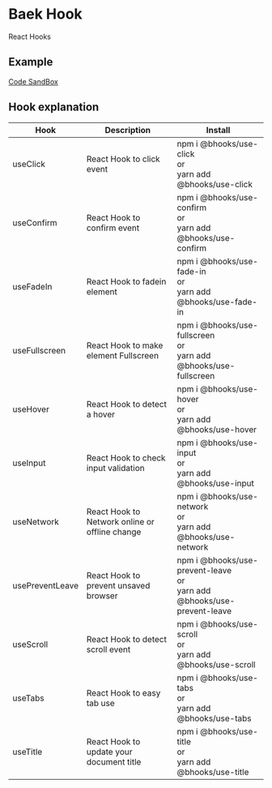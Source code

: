 # Baek Hook

React Hooks

## Example

[Code SandBox](https://codesandbox.io/s/baekhooks-bghki)

## Hook explanation

| Hook            | Description                                    | Install                                                                     |
| --------------- | ---------------------------------------------- | --------------------------------------------------------------------------- |
| useClick        | React Hook to click event                      | npm i @bhooks/use-click<br>or<br>yarn add @bhooks/use-click                 |
| useConfirm      | React Hook to confirm event                    | npm i @bhooks/use-confirm<br>or<br>yarn add @bhooks/use-confirm             |
| useFadeIn       | React Hook to fadein element                   | npm i @bhooks/use-fade-in<br>or<br>yarn add @bhooks/use-fade-in             |
| useFullscreen   | React Hook to make element Fullscreen          | npm i @bhooks/use-fullscreen<br>or<br>yarn add @bhooks/use-fullscreen       |
| useHover        | React Hook to detect a hover                   | npm i @bhooks/use-hover<br>or<br>yarn add @bhooks/use-hover                 |
| useInput        | React Hook to check input validation           | npm i @bhooks/use-input<br>or<br>yarn add @bhooks/use-input                 |
| useNetwork      | React Hook to Network online or offline change | npm i @bhooks/use-network<br>or<br>yarn add @bhooks/use-network             |
| usePreventLeave | React Hook to prevent unsaved browser          | npm i @bhooks/use-prevent-leave<br>or<br>yarn add @bhooks/use-prevent-leave |
| useScroll       | React Hook to detect scroll event              | npm i @bhooks/use-scroll<br>or<br>yarn add @bhooks/use-scroll               |
| useTabs         | React Hook to easy tab use                     | npm i @bhooks/use-tabs<br>or<br>yarn add @bhooks/use-tabs                   |
| useTitle        | React Hook to update your document title       | npm i @bhooks/use-title<br>or<br>yarn add @bhooks/use-title                 |
